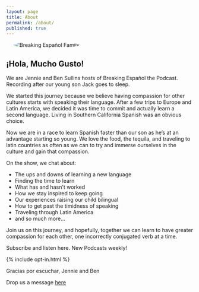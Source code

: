 ```yaml
---
layout: page
title: About
permalink: /about/
published: true
---
```

<img class="about-image" src="/images/breaking-espanol-logo.jpg" title="Breaking Español Family" style="padding-left:20px; border-radius:50%;"/>

## ¡Hola, Mucho Gusto!

We are Jennie and Ben Sullins hosts of Breaking Español the Podcast. Recording after our young son Jack goes to sleep.  

We started this journey because we believe having compassion for other cultures starts with speaking their language. After a few trips to Europe and Latin America, we decided it was time to commit and actually learn a second language. Living in Southern California Spanish was an obvious choice. 

Now we are in a race to learn Spanish faster than our son as he’s at an advantage starting so young. We love the food, the tequila, and traveling to latin countries as often as we can to try and immerse ourselves in the culture and gain that compassion. 

On the show, we chat about:
* The ups and downs of learning a new language
* Finding the time to learn 
* What has and hasn't worked
* How we stay inspired to keep going
* Our experiences raising our child bilingual
* How to get past the timidness of speaking
* Traveling through Latin America 
* and so much more...

Join us on this journey, and hopefully, together we can learn to have greater compassion for each other, one incorrectly conjugated verb at a time.

Subscribe and listen here. New Podcasts weekly!

{% include opt-in.html %}

Gracias por escuchar, 
Jennie and Ben 

Drop us a message [here](/contact)


